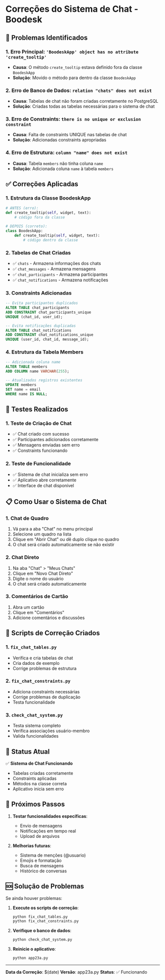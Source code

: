 # Correções do Sistema de Chat - Boodesk

## 🐛 Problemas Identificados

### 1. **Erro Principal**: `'BoodeskApp' object has no attribute 'create_tooltip'`
- **Causa**: O método `create_tooltip` estava definido fora da classe `BoodeskApp`
- **Solução**: Movido o método para dentro da classe `BoodeskApp`

### 2. **Erro de Banco de Dados**: `relation "chats" does not exist`
- **Causa**: Tabelas de chat não foram criadas corretamente no PostgreSQL
- **Solução**: Criadas todas as tabelas necessárias para o sistema de chat

### 3. **Erro de Constraints**: `there is no unique or exclusion constraint`
- **Causa**: Falta de constraints UNIQUE nas tabelas de chat
- **Solução**: Adicionadas constraints apropriadas

### 4. **Erro de Estrutura**: `column "name" does not exist`
- **Causa**: Tabela `members` não tinha coluna `name`
- **Solução**: Adicionada coluna `name` à tabela `members`

## ✅ Correções Aplicadas

### 1. **Estrutura da Classe BoodeskApp**
```python
# ANTES (erro):
def create_tooltip(self, widget, text):
    # código fora da classe

# DEPOIS (correto):
class BoodeskApp:
    def create_tooltip(self, widget, text):
        # código dentro da classe
```

### 2. **Tabelas de Chat Criadas**
- ✅ `chats` - Armazena informações dos chats
- ✅ `chat_messages` - Armazena mensagens
- ✅ `chat_participants` - Armazena participantes
- ✅ `chat_notifications` - Armazena notificações

### 3. **Constraints Adicionadas**
```sql
-- Evita participantes duplicados
ALTER TABLE chat_participants 
ADD CONSTRAINT chat_participants_unique 
UNIQUE (chat_id, user_id);

-- Evita notificações duplicadas
ALTER TABLE chat_notifications 
ADD CONSTRAINT chat_notifications_unique 
UNIQUE (user_id, chat_id, message_id);
```

### 4. **Estrutura da Tabela Members**
```sql
-- Adicionada coluna name
ALTER TABLE members 
ADD COLUMN name VARCHAR(255);

-- Atualizados registros existentes
UPDATE members 
SET name = email 
WHERE name IS NULL;
```

## 🧪 Testes Realizados

### 1. **Teste de Criação de Chat**
- ✅ Chat criado com sucesso
- ✅ Participantes adicionados corretamente
- ✅ Mensagens enviadas sem erro
- ✅ Constraints funcionando

### 2. **Teste de Funcionalidade**
- ✅ Sistema de chat inicializa sem erro
- ✅ Aplicativo abre corretamente
- ✅ Interface de chat disponível

## 📋 Como Usar o Sistema de Chat

### 1. **Chat de Quadro**
1. Vá para a aba "Chat" no menu principal
2. Selecione um quadro na lista
3. Clique em "Abrir Chat" ou dê duplo clique no quadro
4. O chat será criado automaticamente se não existir

### 2. **Chat Direto**
1. Na aba "Chat" > "Meus Chats"
2. Clique em "Novo Chat Direto"
3. Digite o nome do usuário
4. O chat será criado automaticamente

### 3. **Comentários de Cartão**
1. Abra um cartão
2. Clique em "Comentários"
3. Adicione comentários e discussões

## 🔧 Scripts de Correção Criados

### 1. `fix_chat_tables.py`
- Verifica e cria tabelas de chat
- Cria dados de exemplo
- Corrige problemas de estrutura

### 2. `fix_chat_constraints.py`
- Adiciona constraints necessárias
- Corrige problemas de duplicação
- Testa funcionalidade

### 3. `check_chat_system.py`
- Testa sistema completo
- Verifica associações usuário-membro
- Valida funcionalidades

## 🚀 Status Atual

✅ **Sistema de Chat Funcionando**
- Tabelas criadas corretamente
- Constraints aplicadas
- Métodos na classe correta
- Aplicativo inicia sem erro

## 📝 Próximos Passos

1. **Testar funcionalidades específicas**:
   - Envio de mensagens
   - Notificações em tempo real
   - Upload de arquivos

2. **Melhorias futuras**:
   - Sistema de menções (@usuario)
   - Emojis e formatação
   - Busca de mensagens
   - Histórico de conversas

## 🆘 Solução de Problemas

Se ainda houver problemas:

1. **Execute os scripts de correção**:
   ```bash
   python fix_chat_tables.py
   python fix_chat_constraints.py
   ```

2. **Verifique o banco de dados**:
   ```bash
   python check_chat_system.py
   ```

3. **Reinicie o aplicativo**:
   ```bash
   python app23a.py
   ```

---

**Data da Correção**: $(date)
**Versão**: app23a.py
**Status**: ✅ Funcionando
